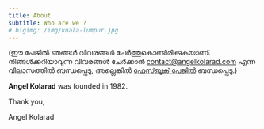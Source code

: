 ```yaml
---
title: About
subtitle: Who are we ?
# bigimg: /img/kuala-lumpur.jpg
---
```

(ഈ പേജിൽ ഞങ്ങൾ വിവരങ്ങൾ ചേർത്തുകൊണ്ടിരിക്കുകയാണ്. നിങ്ങൾക്കറിയാവുന്ന വിവരങ്ങൾ ചേർക്കാൻ contact@angelkolarad.com എന്ന വിലാസത്തിൽ ബന്ധപ്പെടൂ, അല്ലെങ്കിൽ [ഫേസ്ബൂക് പേജിൽ](https://www.facebook.com/AngelKolarad) ബന്ധപ്പെടൂ.)

**Angel Kolarad** was founded in 1982.


Thank you,

Angel Kolarad
